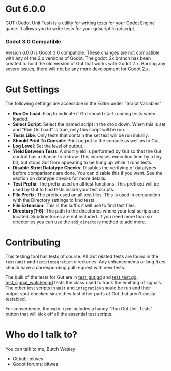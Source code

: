 # Gut 6.0.0
GUT (Godot Unit Test) is a utility for writing tests for your Godot Engine game.  It allows you to write tests for your gdscript in gdscript.

### Godot 3.0 Compatible.
Version 6.0.0 is Godot 3.0 compatible.  These changes are not compatible with any of the 2.x versions of Godot.  The godot_2x branch has been created to hold the old version of Gut that works with Godot 2.x.  Barring any severe issues, there will not be any more development for Godot 2.x.

# <a name="gut_settings"> Gut Settings
The following settings are accessible in the Editor under "Script Variables"

* <b>Run On Load</b>:  Flag to indicate if Gut should start running tests when loaded.
* <b>Select Script</b>:  Select the named script in the drop down.  When this is set and "Run On Load" is true, only this script will be run.
* <b>Tests Like</b>:  Only tests that contain the set text will be run initially.
* <b>Should Print To Console</b>:  Print output to the console as well as to Gut.
* <b>Log Level</b>:  Set the level of output.
* <b>Yield Between Tests</b>:  A short yield is performed by Gut so that the Gut control has a chance to redraw.  This increases execution time by a tiny bit, but stops Gut from appearing to be hung up while it runs tests.
* <b>Disable Strict Datatype Checks</b>:  Disables the verifying of datatypes before comparisons are done.  You can disable this if you want.  See the section on datatype checks for more details.
* <b>Test Prefix</b>:  The prefix used on all test functions.  This prefixed will be used by Gut to find tests inside your test scripts.
* <b>File Prefix</b>:  The prefix used on all test files.  This is used in conjunction with the Directory settings to find tests.
* <b>File Extension</b>:  This is the suffix it will use to find test files.  
* <b>Directory(1-6)</b>:  The path to the directories where your test scripts are located.  Subdirectories are not included.  If you need more than six directories you can use the `add_directory` method to add more.

#  <a name="contributing"> Contributing
This testing tool has tests of course.  All Gut related tests are found in the `test/unit` and `test/integration` directories.  Any enhancements or bug fixes should have a corresponding pull request with new tests.

The bulk of the tests for Gut are in [test_gut.gd](test/unit/test_gut.gd) and [test_test.gd](test/unit/test_test.gd).  [test_signal_watcher.gd](test/unit/test_signal_watcher.gd) tests the class used to track the emitting of signals.  The other test scripts in `unit` and `integration` should be run and their output spot checked since they test other parts of Gut that aren't easily testabled.

For convenience, the `main.tscn` includes a handy "Run Gut Unit Tests" button that will kick off all the essential test scripts.

# Who do I talk to?
You can talk to me, Butch Wesley

* Github:  bitwes
* Godot forums:  bitwes
